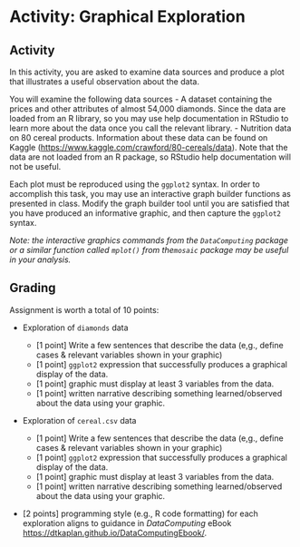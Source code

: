 # Activity: Graphical Exploration

## Activity

In this activity, you are asked to examine data sources and produce a plot that illustrates a useful observation about the data.

You will examine the following data sources
    - A dataset containing the prices and other attributes of almost 54,000 diamonds.  Since the data are loaded from an R library, so you may use help documentation in RStudio to learn more about the data once you call the relevant library.
    - Nutrition data on 80 cereal products. Information about these data can be found on Kaggle (<https://www.kaggle.com/crawford/80-cereals/data>).  Note that the data are not loaded from an R package, so RStudio help documentation will not be useful.

Each plot must be reproduced using the `ggplot2` syntax.  In order to accomplish this task, you may use an interactive graph builder functions as presented in class.  Modify the graph builder tool until you are satisfied that you have produced an informative graphic, and then capture the `ggplot2` syntax.


*Note: the interactive graphics commands from the `DataComputing` package or a similar function called `mplot()` from the`mosaic` package may be useful in your analysis.*

## Grading

Assignment is worth a total of 10 points:

- Exploration of `diamonds` data  
    - [1 point] Write a few sentences that describe the data (e,g., define cases & relevant variables shown in your graphic)
    - [1 point] `ggplot2` expression that successfully produces a graphical display of the data.  
    - [1 point] graphic must display at least 3 variables from the data.  
    - [1 point] written narrative describing something learned/observed about the data using your graphic.

- Exploration of `cereal.csv` data  
    - [1 point] Write a few sentences that describe the data (e,g., define cases & relevant variables shown in your graphic)
    - [1 point] `ggplot2` expression that successfully produces a graphical display of the data.  
    - [1 point] graphic must display at least 3 variables from the data.  
    - [1 point] written narrative describing something learned/observed about the data using your graphic.

- [2 points] programming style (e.g., R code formatting) for each exploration aligns to guidance in *DataComputing* eBook <https://dtkaplan.github.io/DataComputingEbook/>. 
